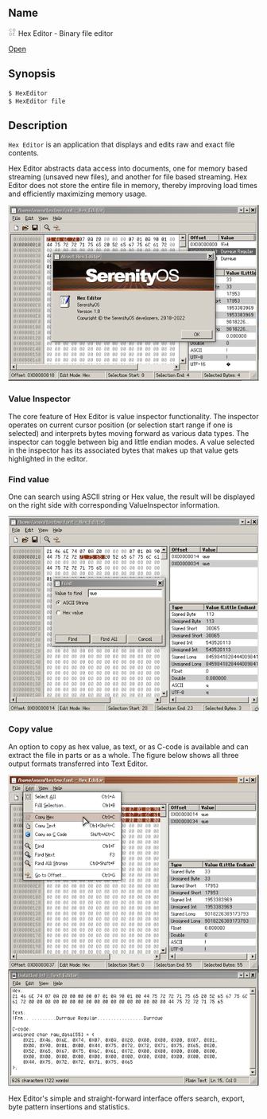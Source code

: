 ## Name

![Icon](../../../../../res/icons/16x16/hex.png) Hex Editor - Binary file editor

[Open](file:///bin/HexEditor)

## Synopsis

```**sh
$ HexEditor 
$ HexEditor file
```

## Description

`Hex Editor` is an application that displays and edits raw and exact file contents.

Hex Editor abstracts data access into documents, one for memory based streaming (unsaved new files), and another for file based streaming. Hex Editor does not store the entire file in memory, thereby improving load times and efficiently maximizing memory usage.

![](HexEditor.png)

### Value Inspector

The core feature of Hex Editor is value inspector functionality. The inspector operates on current cursor position (or selection start range if one is selected) and interprets bytes moving forward as various data types. The inspector can toggle between big and little endian modes. A value selected in the inspector has its associated bytes that makes up that value gets highlighted in the editor.

### Find value
One can search using ASCII string or Hex value, the result will be displayed on the right side with corresponding ValueInspector information.

![](HexEditor_Find_Value.png)

### Copy value
An option to copy as hex value, as text, or as C-code is available and can extract the file in parts or as a whole. The figure below shows all three output formats transferred into Text Editor.


![](HexEditor_Copy_Hex_Text_C_Code.png)

Hex Editor's simple and straight-forward interface offers search, export, byte pattern insertions and statistics. 
